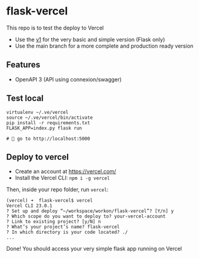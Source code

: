# flask-vercel

This repo is to test the deploy to Vercel

- Use the [v1](https://github.com/huogerac/flask-vercel/tree/v1) for the very basic and simple version (Flask only)
- Use the main branch for a more complete and production ready version

## Features

- OpenAPI 3 (API using connexion/swagger)

## Test local

```
virtualenv ~/.ve/vercel
source ~/.ve/vercel/bin/activate
pip install -r requirements.txt
FLASK_APP=index.py flask run

# 🚀 go to http://localhost:5000
```

## Deploy to vercel

- Create an account at https://vercel.com/
- Install the Vercel CLI: `npm i -g vercel`

Then, inside your repo folder, run `vercel`:

```
(vercel) ➜  flask-vercel$ vercel
Vercel CLI 23.0.1
? Set up and deploy “~/workspace/workon/flask-vercel”? [Y/n] y
? Which scope do you want to deploy to? your-vercel-account
? Link to existing project? [y/N] n
? What’s your project’s name? flask-vercel
? In which directory is your code located? ./
...
```

Done! You should access your very simple flask app running on Vercel
